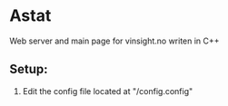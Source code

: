# Astat
Web server and main page for vinsight.no writen in C++

## Setup:
1. Edit the config file located at "/config.config"
